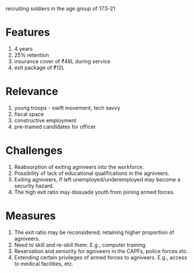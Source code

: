 recruiting soldiers in the age group of 17.5-21
# Features
1. 4 years
2. 25% retention
3. insurance cover of ₹48L during service
4. exit package of ₹12L
# Relevance
1. young troops - swift movement, tech savvy
2. fiscal space
3. constructive employment
4. pre-trained candidates for officer
# Challenges
1. Reabsorption of exiting agniveers into the workforce.
2. Possibility of lack of educational qualifications in the agniveers.
3. Exiting agniveers, if left unemployed/underemployed may become a security hazard.
4. The high exit ratio may dissuade youth from joining armed forces.
# Measures
1. The exit ratio may be reconsidered; retaining higher proportion of agniveers.
2. Need to skill and re-skill them. E.g., computer training.
3. Reservation and seniority for agniveers in the CAPFs, police forces etc.
4. Extending certain privileges of armed forces to agniveers. E.g., access to medical facilities, etc.